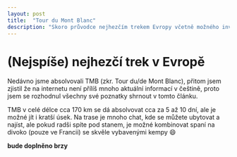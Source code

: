 ```yaml
---
layout: post
title:  "Tour du Mont Blanc"
description: "Skoro průvodce nejhezčím trekem Evropy včetně možného inventáře"
---
```


# (Nejspíše) nejhezčí trek v Evropě

Nedávno jsme absolvovali TMB (zkr. Tour du/de Mont Blanc), přitom jsem zjistil že na internetu není přílíš mnoho aktuální informací v češtině, proto jsem se rozhodnul všechny své poznatky shrnout v tomto článku.

TMB v celé délce cca 170 km se dá absolvovat cca za 5 až 10 dní, ale je možné jít i kratší úsek. Na trase je mnoho chat, kde se můžete ubytovat a najíst, ale pokud radši spíte pod stanem, je možné kombinovat spaní na divoko (pouze ve Francii) se skvěle vybavenými kempy :smile:

**bude doplněno brzy**

